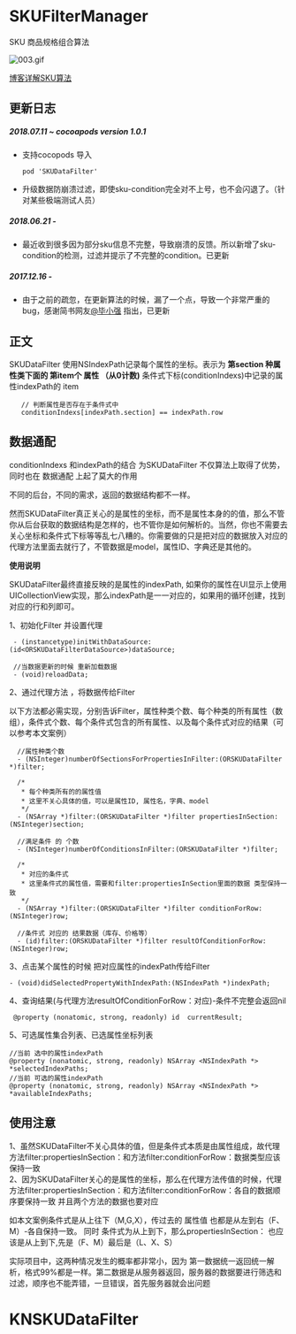 # SKUFilterManager
SKU 商品规格组合算法 

![003.gif](http://upload-images.jianshu.io/upload_images/5192751-68d22cd9e80f8e08.gif?imageMogr2/auto-orient/strip%7CimageView2/2/w/1240)


[博客详解SKU算法](http://www.jianshu.com/p/295737e2ac77)
  
  
 

## 更新日志

##### 2018.07.11 ~ cocoapods version 1.0.1
- 支持cocopods 导入  

      pod 'SKUDataFilter'
- 升级数据防崩溃过滤，即使sku-condition完全对不上号，也不会闪退了。（针对某些极端测试人员）

##### 2018.06.21  -  
- 最近收到很多因为部分sku信息不完整，导致崩溃的反馈。所以新增了sku-condition的检测，过滤并提示了不完整的condition。已更新

##### 2017.12.16  -  
- 由于之前的疏忽，在更新算法的时候，漏了一个点，导致一个非常严重的bug，感谢简书网友[@毕小强](http://www.jianshu.com/u/1d1454c9bb0b) 指出，已更新

## 正文  

SKUDataFilter 使用NSIndexPath记录每个属性的坐标。表示为 **第section 种属性类下面的 第item个 属性 （从0计数)**
条件式下标(conditionIndexs)中记录的属性indexPath的 item


       // 判断属性是否存在于条件式中
       conditionIndexs[indexPath.section] == indexPath.row
  
## 数据通配
 conditionIndexs 和indexPath的结合 为SKUDataFilter 不仅算法上取得了优势，同时也在 数据通配 上起了莫大的作用

不同的后台，不同的需求，返回的数据结构都不一样。

然而SKUDataFilter真正关心的是属性的坐标，而不是属性本身的的值，那么不管你从后台获取的数据结构是怎样的，也不管你是如何解析的。当然，你也不需要去关心坐标和条件式下标等等乱七八糟的。你需要做的只是把对应的数据放入对应的代理方法里面去就行了，不管数据是model，属性ID、字典还是其他的。

**使用说明**

SKUDataFilter最终直接反映的是属性的indexPath, 如果你的属性在UI显示上使用UICollectionView实现，那么indexPath是一一对应的，如果用的循环创建，找到对应的行和列即可。

1、初始化Filter 并设置代理  

     - (instancetype)initWithDataSource:(id<ORSKUDataFilterDataSource>)dataSource;

     //当数据更新的时候 重新加载数据
     - (void)reloadData;

2、通过代理方法 ，将数据传给Filter

以下方法都必需实现，分别告诉Filter，属性种类个数、每个种类的所有属性（数组），条件式个数、每个条件式包含的所有属性、以及每个条件式对应的结果（可以参考本文案例）

      //属性种类个数
      - (NSInteger)numberOfSectionsForPropertiesInFilter:(ORSKUDataFilter *)filter;

      /*
       * 每个种类所有的的属性值
       * 这里不关心具体的值，可以是属性ID, 属性名，字典、model
       */
      - (NSArray *)filter:(ORSKUDataFilter *)filter propertiesInSection:(NSInteger)section;

      //满足条件 的 个数
      - (NSInteger)numberOfConditionsInFilter:(ORSKUDataFilter *)filter;

      /*
       * 对应的条件式
       * 这里条件式的属性值，需要和filter:propertiesInSection里面的数据 类型保持一致
       */
      - (NSArray *)filter:(ORSKUDataFilter *)filter conditionForRow:(NSInteger)row;

      //条件式 对应的 结果数据（库存、价格等）
      - (id)filter:(ORSKUDataFilter *)filter resultOfConditionForRow:(NSInteger)row;

3、点击某个属性的时候 把对应属性的indexPath传给Filter

    - (void)didSelectedPropertyWithIndexPath:(NSIndexPath *)indexPath;

4、查询结果(与代理方法resultOfConditionForRow：对应)-条件不完整会返回nil

     @property (nonatomic, strong, readonly) id  currentResult;

5、可选属性集合列表、已选属性坐标列表  

    //当前 选中的属性indexPath
    @property (nonatomic, strong, readonly) NSArray <NSIndexPath *> *selectedIndexPaths;
    //当前 可选的属性indexPath
    @property (nonatomic, strong, readonly) NSArray <NSIndexPath *> *availableIndexPaths;

## 使用注意

1、虽然SKUDataFilter不关心具体的值，但是条件式本质是由属性组成，故代理方法filter:propertiesInSection：和方法filter:conditionForRow：数据类型应该保持一致  
2、因为SKUDataFilter关心的是属性的坐标，那么在代理方法传值的时候，代理方法filter:propertiesInSection：和方法filter:conditionForRow：各自的数据顺序要保持一致 并且两个方法的数据也要对应 

如本文案例条件式是从上往下（M,G,X），传过去的 属性值 也都是从左到右（F、M）-各自保持一致。 同时
条件式为从上到下，那么propertiesInSection： 也应该是从上到下,先是（F、M）最后是（L、X、S） 

实际项目中，这两种情况发生的概率都非常小，因为 第一数据统一返回统一解析，格式99%都是一样。第二数据是从服务器返回，服务器的数据要进行筛选和过滤，顺序也不能弄错，一旦错误，首先服务器就会出问题
# KNSKUDataFilter
